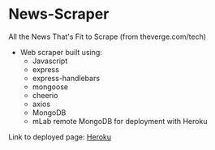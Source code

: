 # News-Scraper
All the News That's Fit to Scrape (from theverge.com/tech)

* Web scraper built using:
    * Javascript
    * express
    * express-handlebars
    * mongoose
    * cheerio
    * axios
    * MongoDB
    * mLab remote MongoDB for deployment with Heroku

Link to deployed page: [Heroku](https://sleepy-badlands-27283.herokuapp.com/)
